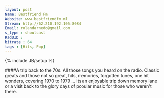 ```yaml
---
layout: post
Name: Bestfriend Fm
Website: www.bestfriendfm.ml 
Stream: http://62.210.192.105:8084 
Email: rolandarnedo@gmail.com 
s_type : shoutcast
RadUID : 
bitrate : 64
tags : [Hits, Pop]
---
```

{% include JB/setup %}

####A trip back to the 70s. All those songs you heard on the radio. Classic greats and those not so great, hits, memories, forgotten tunes, one hit wonders, covering 1970 to 1979 ... Its an enjoyable trip down memory lane or a visit back to the glory days of popular music for those who weren't there.